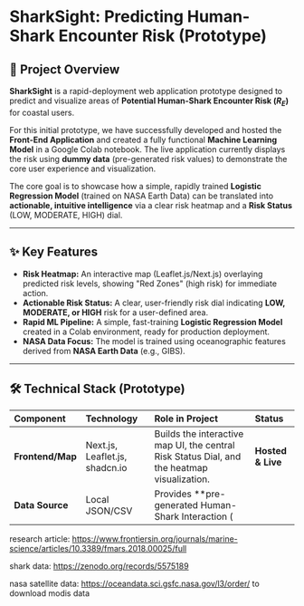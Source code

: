 # SharkSight: Predicting Human-Shark Encounter Risk (Prototype)

## 🌊 Project Overview

**SharkSight** is a rapid-deployment web application prototype designed to predict and visualize areas of **Potential Human-Shark Encounter Risk ($R_{E}$)** for coastal users.

For this initial prototype, we have successfully developed and hosted the **Front-End Application** and created a fully functional **Machine Learning Model** in a Google Colab notebook. The live application currently displays the risk using **dummy data** (pre-generated risk values) to demonstrate the core user experience and visualization.

The core goal is to showcase how a simple, rapidly trained **Logistic Regression Model** (trained on NASA Earth Data) can be translated into **actionable, intuitive intelligence** via a clear risk heatmap and a **Risk Status** (LOW, MODERATE, HIGH) dial.

---

## ✨ Key Features

* **Risk Heatmap:** An interactive map (Leaflet.js/Next.js) overlaying predicted risk levels, showing "Red Zones" (high risk) for immediate action.
* **Actionable Risk Status:** A clear, user-friendly risk dial indicating **LOW, MODERATE, or HIGH** risk for a user-defined area.
* **Rapid ML Pipeline:** A simple, fast-training **Logistic Regression Model** created in a Colab environment, ready for production deployment.
* **NASA Data Focus:** The model is trained using oceanographic features derived from **NASA Earth Data** (e.g., GIBS).

---

## 🛠️ Technical Stack (Prototype)

| Component | Technology | Role in Project | Status |
| :--- | :--- | :--- | :--- |
| **Frontend/Map** | Next.js, Leaflet.js, shadcn.io | Builds the interactive map UI, the central Risk Status Dial, and the heatmap visualization. | **Hosted & Live** |
| **Data Source** | Local JSON/CSV | Provides **pre-generated Human-Shark Interaction (

research article: https://www.frontiersin.org/journals/marine-science/articles/10.3389/fmars.2018.00025/full

shark data: https://zenodo.org/records/5575189

nasa satellite data: https://oceandata.sci.gsfc.nasa.gov/l3/order/ to download modis data


